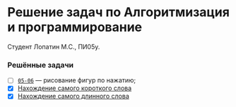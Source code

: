 # Решение задач по Алгоритмизация и программирование

Студент Лопатин М.С., ПИ05у.

### Решённые задачи

- [ ] [`05-06`](./05-06/) &mdash; рисование фигур по нажатию;
- [x] [Нахождение самого короткого слова](./simple-tasks/most_short_word.cpp)
- [x] [Нахождение самого длинного слова](./simple-tasks/most_long_word.cpp)